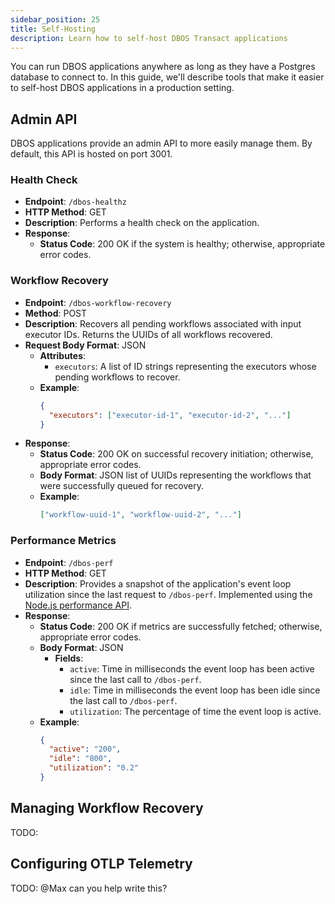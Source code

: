 ```yaml
---
sidebar_position: 25
title: Self-Hosting
description: Learn how to self-host DBOS Transact applications
---
```


You can run DBOS applications anywhere as long as they have a Postgres database to connect to.
In this guide, we'll describe tools that make it easier to self-host DBOS applications in a production setting.

## Admin API

DBOS applications provide an admin API to more easily manage them.
By default, this API is hosted on port 3001.

### Health Check

- **Endpoint**: `/dbos-healthz`
- **HTTP Method**: GET
- **Description**: Performs a health check on the application.
- **Response**:
  - **Status Code**: 200 OK if the system is healthy; otherwise, appropriate error codes.

### Workflow Recovery

- **Endpoint**: `/dbos-workflow-recovery`
- **Method**: POST
- **Description**: Recovers all pending workflows associated with input executor IDs. Returns the UUIDs of all workflows recovered.
- **Request Body Format**: JSON
  - **Attributes**:
    - `executors`: A list of ID strings representing the executors whose pending workflows to recover.
  - **Example**:
    ```json
    {
      "executors": ["executor-id-1", "executor-id-2", "..."]
    }
- **Response**:
  - **Status Code**: 200 OK on successful recovery initiation; otherwise, appropriate error codes.
  - **Body Format**: JSON list of UUIDs representing the workflows that were successfully queued for recovery.
  - **Example**:
    ```json
    ["workflow-uuid-1", "workflow-uuid-2", "..."]
    ```

### Performance Metrics

- **Endpoint**: `/dbos-perf`
- **HTTP Method**: GET
- **Description**: Provides a snapshot of the application's event loop utilization since the last request to `/dbos-perf`. Implemented using the [Node.js performance API](https://nodejs.org/api/perf_hooks.html#performanceeventlooputilizationutilization1-utilization2).
- **Response**:
  - **Status Code**: 200 OK if metrics are successfully fetched; otherwise, appropriate error codes.
  - **Body Format**: JSON
    - **Fields**:
      - `active`: Time in milliseconds the event loop has been active since the last call to `/dbos-perf`.
      - `idle`: Time in milliseconds the event loop has been idle since the last call to `/dbos-perf`.
      - `utilization`: The percentage of time the event loop is active.
  - **Example**:
    ```json
    {
      "active": "200",
      "idle": "800",
      "utilization": "0.2"
    }
    ```


## Managing Workflow Recovery

TODO:

## Configuring OTLP Telemetry

TODO: @Max can you help write this?


